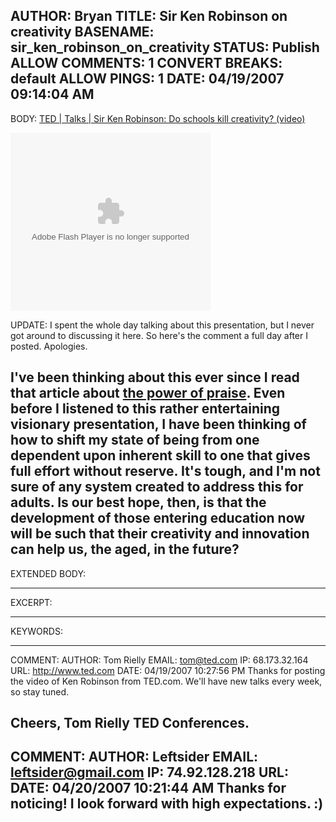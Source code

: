 AUTHOR: Bryan
TITLE: Sir Ken Robinson on creativity
BASENAME: sir_ken_robinson_on_creativity
STATUS: Publish
ALLOW COMMENTS: 1
CONVERT BREAKS: __default__
ALLOW PINGS: 1
DATE: 04/19/2007 09:14:04 AM
-----
BODY:
<a title="TED | Talks | Sir Ken Robinson: Do schools kill creativity? (video)" href="http://www.ted.com/index.php/talks/view/id/66">TED | Talks | Sir Ken Robinson: Do schools kill creativity? (video)</a>

<!--cut and paste--><object classid="clsid:d27cdb6e-ae6d-11cf-96b8-444553540000" codebase="http://download.macromedia.com/pub/shockwave/cabs/flash/swflash.cab#version=8,0,0,0" width="320" height="285" id="VE_Player" align="middle"><param name="movie" value="http://static.videoegg.com/ted/flash/loader.swf"><PARAM NAME="FlashVars" VALUE="bgColor=FFFFFF&file=http://static.videoegg.com/ted/movies/SIRKENROBINSON_high.flv&autoPlay=false&fullscreenURL=http://static.videoegg.com/ted/flash/fullscreen.html&forcePlay=false&logo=&allowFullscreen=true"><param name="quality" value="high"><param name="allowScriptAccess" value="always"><param name="bgcolor" value="#FFFFFF"><param name="scale" value="noscale"><param name="wmode" value="window"><embed src="http://static.videoegg.com/ted/flash/loader.swf" FlashVars="bgColor=FFFFFF&file=http://static.videoegg.com/ted/movies/SIRKENROBINSON_high.flv&autoPlay=false&fullscreenURL=http://static.videoegg.com/ted/flash/fullscreen.html&forcePlay=false&logo=&allowFullscreen=true" quality="high" allowScriptAccess="always" bgcolor="#FFFFFF" scale="noscale" wmode="window" width="320" height="285" name="VE_Player" align="middle" type="application/x-shockwave-flash" pluginspage="http://www.macromedia.com/go/getflashplayer"></object>

UPDATE: I spent the whole day talking about this presentation, but I never got around to discussing it here. So here's the comment a full day after I posted. Apologies.

I've been thinking about this ever since I read that article about <a href="http://www.leftsider.com/leftsider/2007/03/the_power_of_praise.htm">the power of praise</a>. Even before I listened to this rather entertaining visionary presentation, I have been thinking of how to shift my state of being from one dependent upon inherent skill to one that gives full effort without reserve. It's tough, and I'm not sure of any system created to address this for adults. Is our best hope, then, is that the development of those entering education now will be such that their creativity and innovation can help us, the aged, in the future?
-----
EXTENDED BODY:

-----
EXCERPT:

-----
KEYWORDS:

-----

COMMENT:
AUTHOR: Tom Rielly
EMAIL: tom@ted.com
IP: 68.173.32.164
URL: http://www.ted.com
DATE: 04/19/2007 10:27:56 PM
Thanks for posting the video of Ken Robinson from TED.com.
We'll have new talks every week, so stay tuned.

Cheers,
Tom Rielly
TED Conferences.
-----

COMMENT:
AUTHOR: Leftsider
EMAIL: leftsider@gmail.com
IP: 74.92.128.218
URL: 
DATE: 04/20/2007 10:21:44 AM
Thanks for noticing! I look forward with high expectations. :)
-----


